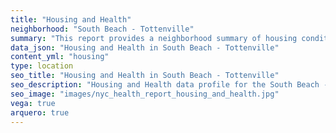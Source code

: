 ```yaml
---
title: "Housing and Health"
neighborhood: "South Beach - Tottenville"
summary: "This report provides a neighborhood summary of housing conditions and related health outcomes. It also describes population characteristics that can increase vulnerability to housing hazards."
data_json: "Housing and Health in South Beach - Tottenville"
content_yml: "housing"
type: location
seo_title: "Housing and Health in South Beach - Tottenville"
seo_description: "Housing and Health data profile for the South Beach - Tottenville neighborhood of NYC."
seo_image: "images/nyc_health_report_housing_and_health.jpg"
vega: true
arquero: true
---
```

